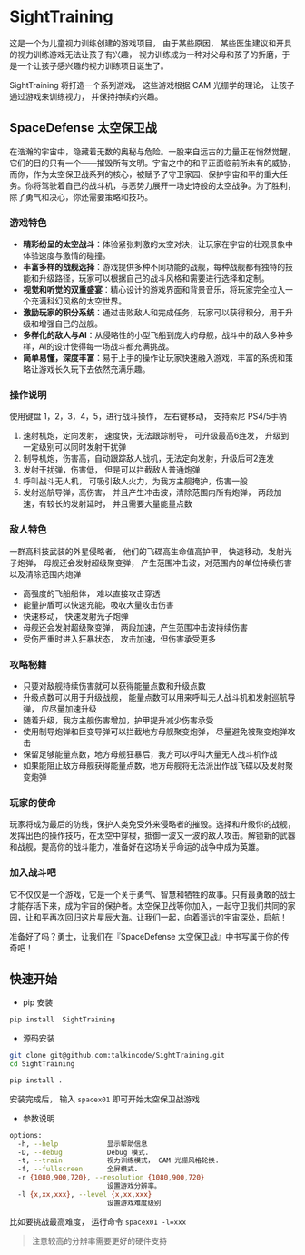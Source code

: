 # SightTraining

这是一个为儿童视力训练创建的游戏项目， 由于某些原因， 某些医生建议和开具的视力训练游戏无法让孩子有兴趣， 视力训练成为一种对父母和孩子的折磨，于是一个让孩子感兴趣的视力训练项目诞生了。

SightTraining 将打造一个系列游戏， 这些游戏根据 CAM 光栅学的理论， 让孩子通过游戏来训练视力， 并保持持续的兴趣。

## SpaceDefense 太空保卫战

在浩瀚的宇宙中，隐藏着无数的奥秘与危险。一股来自远古的力量正在悄然觉醒，它们的目的只有一个——摧毁所有文明。宇宙之中的和平正面临前所未有的威胁，而你，作为太空保卫战系列的核心，被赋予了守卫家园、保护宇宙和平的重大任务。你将驾驶着自己的战斗机，与恶势力展开一场史诗般的太空战争。为了胜利，除了勇气和决心，你还需要策略和技巧。

### 游戏特色

- **精彩纷呈的太空战斗**：体验紧张刺激的太空对决，让玩家在宇宙的壮观景象中体验速度与激情的碰撞。
- **丰富多样的战舰选择**：游戏提供多种不同功能的战舰，每种战舰都有独特的技能和升级路径，玩家可以根据自己的战斗风格和需要进行选择和定制。
- **视觉和听觉的双重盛宴**：精心设计的游戏界面和背景音乐，将玩家完全拉入一个充满科幻风格的太空世界。
- **激励玩家的积分系统**：通过击败敌人和完成任务，玩家可以获得积分，用于升级和增强自己的战舰。
- **多样化的敌人与AI**：从侵略性的小型飞船到庞大的母舰，战斗中的敌人多种多样，AI的设计使得每一场战斗都充满挑战。
- **简单易懂，深度丰富**：易于上手的操作让玩家快速融入游戏，丰富的系统和策略让游戏长久玩下去依然充满乐趣。

### 操作说明

使用键盘 1，2，3，4，5，进行战斗操作， 左右键移动， 支持索尼 PS4/5手柄

1. 速射机炮，定向发射， 速度快，无法跟踪制导， 可升级最高6连发， 升级到一定级别可以同时发射干扰弹
2. 制导机炮，伤害高，自动跟踪敌人战机，无法定向发射，升级后可2连发
3. 发射干扰弹，伤害低， 但是可以拦截敌人普通炮弹
4. 呼叫战斗无人机， 可吸引敌人火力，为我方主舰掩护，伤害一般
5. 发射巡航导弹，高伤害， 并且产生冲击波，清除范围内所有炮弹， 两段加速，有较长的发射延时， 并且需要大量能量点数

### 敌人特色

一群高科技武装的外星侵略者， 他们的飞碟高生命值高护甲， 快速移动，发射光子炮弹， 母舰还会发射超级聚变弹， 产生范围冲击波，对范围内的单位持续伤害以及清除范围内炮弹

- 高强度的飞船船体， 难以直接攻击穿透
- 能量护盾可以快速充能，吸收大量攻击伤害
- 快速移动， 快速发射光子炮弹
- 母舰还会发射超级聚变弹， 两段加速，产生范围冲击波持续伤害
- 受伤严重时进入狂暴状态， 攻击加速，但伤害承受更多

### 攻略秘籍

- 只要对敌舰持续伤害就可以获得能量点数和升级点数
- 升级点数可以用于升级战舰， 能量点数可以用来呼叫无人战斗机和发射巡航导弹， 应尽量加速升级
- 随着升级，我方主舰伤害增加，护甲提升减少伤害承受
- 使用制导炮弹和巨变导弹可以拦截地方母舰聚变炮弹， 尽量避免被聚变炮弹攻击
- 保留足够能量点数，地方母舰狂暴后，我方可以呼叫大量无人战斗机作战
- 如果能阻止敌方母舰获得能量点数，地方母舰将无法派出作战飞碟以及发射聚变炮弹

### 玩家的使命

玩家将成为最后的防线，保护人类免受外来侵略者的摧毁。选择和升级你的战舰，发挥出色的操作技巧，在太空中穿梭，抵御一波又一波的敌人攻击。解锁新的武器和战舰，提高你的战斗能力，准备好在这场关乎命运的战争中成为英雄。

### 加入战斗吧

它不仅仅是一个游戏，它是一个关于勇气、智慧和牺牲的故事。只有最勇敢的战士才能存活下来，成为宇宙的保护者。太空保卫战等你加入，一起守卫我们共同的家园，让和平再次回归这片星辰大海。让我们一起，向着遥远的宇宙深处，启航！

准备好了吗？勇士，让我们在『SpaceDefense 太空保卫战』中书写属于你的传奇吧！


## 快速开始

- pip 安装

```bash
pip install  SightTraining
```

- 源码安装

```bash
git clone git@github.com:talkincode/SightTraining.git
cd SightTraining

pip install .
```

安装完成后， 输入 `spacex01` 即可开始太空保卫战游戏


- 参数说明 

```bash
options:
  -h, --help            显示帮助信息
  -D, --debug           Debug 模式.
  -t, --train           视力训练模式， CAM 光栅风格轮换.
  -f, --fullscreen      全屏模式.
  -r {1080,900,720}, --resolution {1080,900,720}  
                        设置游戏分辨率。
  -l {x,xx,xxx}, --level {x,xx,xxx}
                        设置游戏难度级别
```

比如要挑战最高难度， 运行命令 `spacex01 -l=xxx`

> 注意较高的分辨率需要更好的硬件支持
